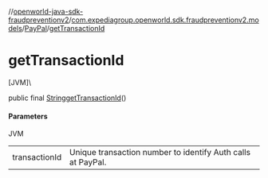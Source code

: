 //[openworld-java-sdk-fraudpreventionv2](../../../index.md)/[com.expediagroup.openworld.sdk.fraudpreventionv2.models](../index.md)/[PayPal](index.md)/[getTransactionId](get-transaction-id.md)

# getTransactionId

[JVM]\

public final [String](https://docs.oracle.com/javase/8/docs/api/java/lang/String.html)[getTransactionId](get-transaction-id.md)()

#### Parameters

JVM

| | |
|---|---|
| transactionId | Unique transaction number to identify Auth calls at PayPal. |
